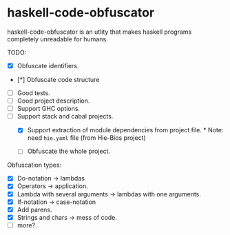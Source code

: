 # haskell-code-obfuscator

haskell-code-obfuscator is an utlity that makes haskell programs completely 
unreadable for humans.

TODO:
- [x] Obfuscate identifiers.
- [*] Obfuscate code structure
- [ ] Good tests.
- [ ] Good project description.
- [ ] Support GHC options.
- [ ] Support stack and cabal projects.
  * [x] Support extraction of module dependencies from project file.
        * Note: need `hie.yaml` file (from Hie-Bios project)
  * [ ] Obfuscate the whole project.


Obfuscation types:
- [x] Do-notation -> lambdas
- [x] Operators -> application.
- [x] Lambda with several arguments -> lambdas with one arguments.
- [x] If-notation -> case-notation
- [x] Add parens.
- [x] Strings and chars -> mess of code.
- [ ] more?
